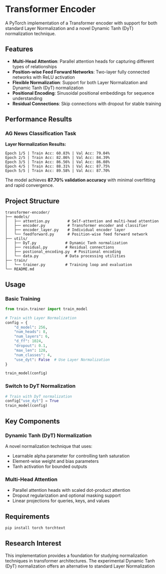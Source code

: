# Transformer Encoder

A PyTorch implementation of a Transformer encoder with support for both standard Layer Normalization and a novel Dynamic Tanh (DyT) normalization technique.

## Features

- **Multi-Head Attention**: Parallel attention heads for capturing different types of relationships
- **Position-wise Feed Forward Networks**: Two-layer fully connected networks with ReLU activation
- **Flexible Normalization**: Support for both Layer Normalization and Dynamic Tanh (DyT) normalization
- **Positional Encoding**: Sinusoidal positional embeddings for sequence understanding
- **Residual Connections**: Skip connections with dropout for stable training

## Performance Results

### AG News Classification Task

**Layer Normalization Results:**
```
Epoch 1/5 | Train Acc: 60.83% | Val Acc: 79.04%
Epoch 2/5 | Train Acc: 82.86% | Val Acc: 84.39%
Epoch 3/5 | Train Acc: 86.56% | Val Acc: 86.08%
Epoch 4/5 | Train Acc: 88.31% | Val Acc: 87.75%
Epoch 5/5 | Train Acc: 89.58% | Val Acc: 87.70%
```

The model achieves **87.70% validation accuracy** with minimal overfitting and rapid convergence.

## Project Structure

```
transformer-encoder/
├── models/
│   ├── attention.py        # Self-attention and multi-head attention
│   ├── encoder.py          # Transformer encoder and classifier
│   ├── encoder_layer.py    # Individual encoder layer
│   └── feedforward.py      # Position-wise feed forward network
├── utils/
│   ├── DyT.py             # Dynamic Tanh normalization
│   ├── residual.py        # Residual connections
│   ├── postional_encoding.py  # Positional encoding
│   └── data.py            # Data processing utilities
├── train/
│   └── trainer.py         # Training loop and evaluation
└── README.md
```

## Usage

### Basic Training

```python
from train.trainer import train_model

# Train with Layer Normalization
config = {
    "d_model": 256,
    "num_heads": 8,
    "num_layers": 6,
    "d_ff": 1024,
    "dropout": 0.1,
    "max_len": 128,
    "num_classes": 4,
    "use_dyt": False  # Use Layer Normalization
}

train_model(config)
```

### Switch to DyT Normalization

```python
# Train with DyT normalization
config["use_dyt"] = True
train_model(config)
```

## Key Components

### Dynamic Tanh (DyT) Normalization

A novel normalization technique that uses:
- Learnable alpha parameter for controlling tanh saturation
- Element-wise weight and bias parameters
- Tanh activation for bounded outputs

### Multi-Head Attention

- Parallel attention heads with scaled dot-product attention
- Dropout regularization and optional masking support
- Linear projections for queries, keys, and values

## Requirements

```bash
pip install torch torchtext
```

## Research Interest

This implementation provides a foundation for studying normalization techniques in transformer architectures. The experimental Dynamic Tanh (DyT) normalization offers an alternative to standard Layer Normalization

